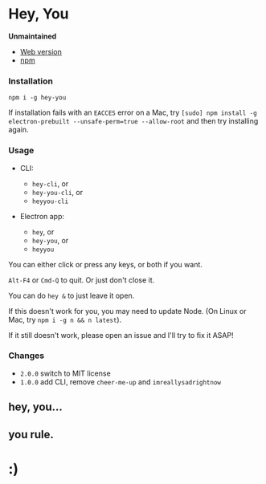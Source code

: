 # Hey, You

**Unmaintained**

* [Web version](https://zacanger.github.io/hey-you/)
* [npm](http://npm.im/hey-you)

### Installation

`npm i -g hey-you`

If installation fails with an `EACCES` error on a Mac, try
`[sudo] npm install -g electron-prebuilt --unsafe-perm=true --allow-root` and
then try installing again.

### Usage

* CLI:
  * `hey-cli`, or
  * `hey-you-cli`, or
  * `heyyou-cli`

* Electron app:
  * `hey`, or
  * `hey-you`, or
  * `heyyou`

You can either click or press any keys, or both if you want.

`Alt-F4` or `Cmd-Q` to quit. Or just don't close it.

You can do `hey &` to just leave it open.

If this doesn't work for you, you may need to update Node.
(On Linux or Mac, try `npm i -g n && n latest`).

If it still doesn't work, please open an issue and I'll try to fix it ASAP!

### Changes

- `2.0.0` switch to MIT license
- `1.0.0` add CLI, remove `cheer-me-up` and `imreallysadrightnow`

## hey, you...
## you rule.

# :)

